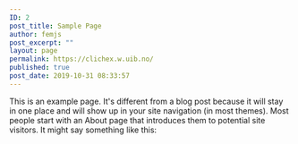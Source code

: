 ```yaml
---
ID: 2
post_title: Sample Page
author: femjs
post_excerpt: ""
layout: page
permalink: https://clichex.w.uib.no/
published: true
post_date: 2019-10-31 08:33:57
---
```

<!-- wp:paragraph -->
<p>This is an example page. It's different from a blog post because it will stay in one place and will show up in your site navigation (in most themes). Most people start with an About page that introduces them to potential site visitors. It might say something like this:</p>
<!-- /wp:paragraph -->

<!-- wp:quote -->
<p>&nbsp;</p>
<!-- /wp:paragraph -->